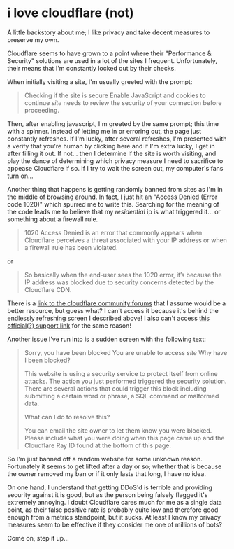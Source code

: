 # i love cloudflare (not)

A little backstory about me; I like privacy and take decent measures to preserve
my own.

Cloudflare seems to have grown to a point where their "Performance & Security"
solutions are used in a lot of the sites I frequent. Unfortunately, their means
that I'm constantly locked out by their checks.

When initially visiting a site, I'm usually greeted with the prompt:

> Checking if the site is secure Enable JavaScript and cookies to continue
> _site_ needs to review the security of your connection before proceeding.

Then, after enabling javascript, I'm greeted by the same prompt; this time with
a spinner. Instead of letting me in or erroring out, the page just constantly
refreshes. If I'm lucky, after several refreshes, I'm presented with a verify
that you're human by clicking here and if I'm extra lucky, I get in after
filling it out. If not... then I determine if the site is worth visiting, and
play the dance of determining which privacy measure I need to sacrifice to
appease Cloudflare if so. If I try to wait the screen out, my computer's fans
turn on...

Another thing that happens is getting randomly banned from sites as I'm in the
middle of browsing around. In fact, I just hit an "Access Denied (Error code
1020)" which spurred me to write this. Searching for the meaning of the code
leads me to believe that my _residential_ ip is what triggered it... or
something about a firewall rule.

> 1020 Access Denied is an error that commonly appears when Cloudflare perceives
> a threat associated with your IP address or when a firewall rule has been
> violated.

or

> So basically when the end-user sees the 1020 error, it’s because the IP
> address was blocked due to security concerns detected by the Cloudflare CDN.

There is a
[link to the cloudflare community forums](https://community.cloudflare.com/t/community-tip-access-was-denied-error-code-1020/66439)
that I assume would be a better resource, but guess what? I can't access it
because it's behind the endlessly refreshing screen I described above! I also
can't access
[this official(?) support link](https://support.cloudflare.com/hc/en-us/articles/360029779472-Troubleshooting-Cloudflare-1XXX-errors)
for the same reason!

Another issue I've run into is a sudden screen with the following text:

> Sorry, you have been blocked You are unable to access _site_ Why have I been
> blocked?
>
> This website is using a security service to protect itself from online
> attacks. The action you just performed triggered the security solution. There
> are several actions that could trigger this block including submitting a
> certain word or phrase, a SQL command or malformed data.
>
> What can I do to resolve this?
>
> You can email the site owner to let them know you were blocked. Please include
> what you were doing when this page came up and the Cloudflare Ray ID found at
> the bottom of this page.

So I'm just banned off a random website for some unknown reason. Fortunately it
seems to get lifted after a day or so; whether that is because the owner removed
my ban or if it only lasts that long, I have no idea.

On one hand, I understand that getting DDoS'd is terrible and providing security
against it is good, but as the person being falsely flagged it's extremely
annoying. I doubt Cloudflare cares much for me as a single data point, as their
false positive rate is probably quite low and therefore good enough from a
metrics standpoint, but it sucks. At least I know my privacy measures seem to be
effective if they consider me one of millions of bots?

Come on, step it up...
